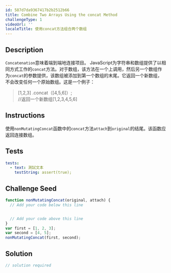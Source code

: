 ```yaml
---
id: 587d7da9367417b2b2512b66
title: Combine Two Arrays Using the concat Method
challengeType: 1
videoUrl: ''
localeTitle: 使用concat方法组合两个数组
---
```


## Description
<section id="description"> <code>Concatenation</code>意味着端到端地连接项目。 JavaScript为字符串和数组提供了以相同方式工作的<code>concat</code>方法。对于数组，该方法在一个上调用，然后另一个数组作为<code>concat</code>的参数提供，该数组被添加到第一个数组的末尾。它返回一个新数组，不会改变任何一个原始数组。这是一个例子： <blockquote> [1,2,3] .concat（[4,5,6]）; <br> //返回一个新数组[1,2,3,4,5,6] </blockquote></section>

## Instructions
<section id="instructions">使用<code>nonMutatingConcat</code>函数中的<code>concat</code>方法<code>attach</code>到<code>original</code>的结尾。该函数应返回连接数组。 </section>

## Tests
<section id='tests'>

```yml
tests:
  - text: 測試文本
    testString: assert(true);

```

</section>

## Challenge Seed
<section id='challengeSeed'>

<div id='js-seed'>

```js
function nonMutatingConcat(original, attach) {
  // Add your code below this line


  // Add your code above this line
}
var first = [1, 2, 3];
var second = [4, 5];
nonMutatingConcat(first, second);

```

</div>



</section>

## Solution
<section id='solution'>

```js
// solution required
```
</section>
